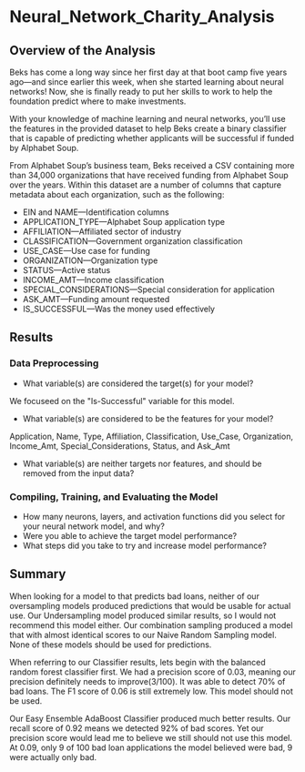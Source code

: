 # Neural_Network_Charity_Analysis

## Overview of the Analysis
Beks has come a long way since her first day at that boot camp five years ago—and since earlier this week, when she started learning about neural networks! Now, she is finally ready to put her skills to work to help the foundation predict where to make investments.

With your knowledge of machine learning and neural networks, you’ll use the features in the provided dataset to help Beks create a binary classifier that is capable of predicting whether applicants will be successful if funded by Alphabet Soup.

From Alphabet Soup’s business team, Beks received a CSV containing more than 34,000 organizations that have received funding from Alphabet Soup over the years. Within this dataset are a number of columns that capture metadata about each organization, such as the following:

- EIN and NAME—Identification columns
- APPLICATION_TYPE—Alphabet Soup application type
- AFFILIATION—Affiliated sector of industry
- CLASSIFICATION—Government organization classification
- USE_CASE—Use case for funding
- ORGANIZATION—Organization type
- STATUS—Active status
- INCOME_AMT—Income classification
- SPECIAL_CONSIDERATIONS—Special consideration for application
- ASK_AMT—Funding amount requested
- IS_SUCCESSFUL—Was the money used effectively

## Results
### Data Preprocessing
- What variable(s) are considered the target(s) for your model?

We focuseed on the "Is-Successful" variable for this model.

- What variable(s) are considered to be the features for your model?

Application, Name, Type, Affiliation, Classification, Use_Case, Organization, Income_Amt, Special_Considerations, Status, and Ask_Amt

- What variable(s) are neither targets nor features, and should be removed from the input data?
### Compiling, Training, and Evaluating the Model
- How many neurons, layers, and activation functions did you select for your neural network model, and why?
- Were you able to achieve the target model performance?
- What steps did you take to try and increase model performance?

## Summary
When looking for a model to that predicts bad loans, neither of our oversampling models produced predictions that would be usable for actual use. Our Undersampling model produced similar results, so I would not recommend this model either. Our combination sampling produced a model that with almost identical scores to our Naive Random Sampling model. None of these models should be used for predictions.

When referring to our Classifier results, lets begin with the balanced random forest classifier first. We had a precision score of 0.03, meaning our precision definitely needs to improve(3/100). It was able to detect 70% of bad loans. The F1 score of 0.06 is still extremely low. This model should not be used.

Our Easy Ensemble AdaBoost Classifier produced much better results. Our recall score of 0.92 means we detected 92% of bad scores. Yet our precision score would lead me to believe we still should not use this model. At 0.09, only 9 of 100 bad loan applications the model believed were bad, 9 were actually only bad.
